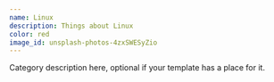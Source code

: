 ```yaml
---
name: Linux
description: Things about Linux
color: red
image_id: unsplash-photos-4zxSWESyZio
---
```


Category description here, optional if your template has a place for it.
